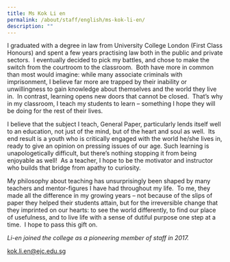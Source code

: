 ```yaml
---
title: Ms Kok Li en
permalink: /about/staff/english/ms-kok-li-en/
description: ""
---
```

I graduated with a degree in law from University College London (First Class Honours) and spent a few years practising law both in the public and private sectors.  I eventually decided to pick my battles, and chose to make the switch from the courtroom to the classroom.  Both have more in common than most would imagine: while many associate criminals with imprisonment, I believe far more are trapped by their inability or unwillingness to gain knowledge about themselves and the world they live in.  In contrast, learning opens new doors that cannot be closed.  That’s why in my classroom, I teach my students to learn – something I hope they will be doing for the rest of their lives.

I believe that the subject I teach, General Paper, particularly lends itself well to an education, not just of the mind, but of the heart and soul as well.  Its end result is a youth who is critically engaged with the world he/she lives in, ready to give an opinion on pressing issues of our age. Such learning is unapologetically difficult, but there’s nothing stopping it from being enjoyable as well!  As a teacher, I hope to be the motivator and instructor who builds that bridge from apathy to curiosity.

My philosophy about teaching has unsurprisingly been shaped by many teachers and mentor-figures I have had throughout my life.  To me, they made all the difference in my growing years – not because of the slips of paper they helped their students attain, but for the irreversible change that they imprinted on our hearts: to see the world differently, to find our place of usefulness, and to live life with a sense of dutiful purpose one step at a time.  I hope to pass this gift on.

_Li-en joined the college as a pioneering member of staff in 2017._

[kok.li.en@ejc.edu.sg](mailto:kok.li.en@ejc.edu.sg)